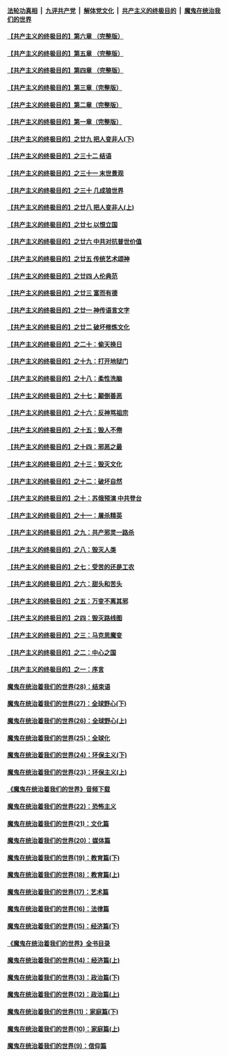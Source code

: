 

####  [法轮功真相](../../../../basic/blob/master/README.md?t=07050702) &nbsp;|&nbsp; [九评共产党](../../../../9ping.md/blob/master/README.md?t=07050702) &nbsp;|&nbsp; [解体党文化](../../../../jtdwh.md/blob/master/README.md?t=07050702)  &nbsp;|&nbsp; [共产主义的终极目的](../../../../gczydzjmd.md/blob/master/README.md?t=07050702) &nbsp;|&nbsp; [魔鬼在统治我们的世界](../../../../mgztzwmdsj.md/blob/master/README.md?t=07050702) 

#### [【共产主义的终极目的】第六章 （完整版）](../pages/nsc422/n11428913.md?t=07050702) 

#### [【共产主义的终极目的】第五章 （完整版）](../pages/nsc422/n11428912.md?t=07050702) 

#### [【共产主义的终极目的】第四章 （完整版）](../pages/nsc422/n11428907.md?t=07050702) 

#### [【共产主义的终极目的】第三章（完整版）](../pages/nsc422/n11428848.md?t=07050702) 

#### [【共产主义的终极目的】第二章（完整版）](../pages/nsc422/n11428831.md?t=07050702) 

#### [【共产主义的终极目的】第一章（完整版）](../pages/nsc422/n11417651.md?t=07050702) 

#### [【共产主义的终极目的】之廿九 把人变非人(下)](../pages/nsc422/n11344140.md?t=07050702) 

#### [【共产主义的终极目的】之三十二 结语](../pages/nsc422/n11360535.md?t=07050702) 

#### [【共产主义的终极目的】之三十一 末世景观](../pages/nsc422/n11351129.md?t=07050702) 

#### [【共产主义的终极目的】之三十 几成狼世界](../pages/nsc422/n11348280.md?t=07050702) 

#### [【共产主义的终极目的】之廿八 把人变非人(上)](../pages/nsc422/n11340492.md?t=07050702) 

#### [【共产主义的终极目的】之廿七 以恨立国](../pages/nsc422/n11336944.md?t=07050702) 

#### [【共产主义的终极目的】之廿六 中共对抗普世价值](../pages/nsc422/n11324785.md?t=07050702) 

#### [【共产主义的终极目的】之廿五 传统艺术颂神](../pages/nsc422/n11296396.md?t=07050702) 

#### [【共产主义的终极目的】之廿四 人伦典范](../pages/nsc422/n11296397.md?t=07050702) 

#### [【共产主义的终极目的】之廿三 富而有德](../pages/nsc422/n11283598.md?t=07050702) 

#### [【共产主义的终极目的】之廿一 神传语言文字](../pages/nsc422/n11263265.md?t=07050702) 

#### [【共产主义的终极目的】之廿二 破坏修炼文化](../pages/nsc422/n11245728.md?t=07050702) 

#### [【共产主义的终极目的】之二十：偷天换日](../pages/nsc422/n11238846.md?t=07050702) 

#### [【共产主义的终极目的】之十九：打开地狱门](../pages/nsc422/n11206376.md?t=07050702) 

#### [【共产主义的终极目的】之十八：柔性洗脑](../pages/nsc422/n11199994.md?t=07050702) 

#### [【共产主义的终极目的】之十七：颠倒善恶](../pages/nsc422/n11179782.md?t=07050702) 

#### [【共产主义的终极目的】之十六：反神骂祖宗](../pages/nsc422/n11166798.md?t=07050702) 

#### [【共产主义的终极目的】之十五：毁人不倦](../pages/nsc422/n11166792.md?t=07050702) 

#### [【共产主义的终极目的】之十四：邪恶之最](../pages/nsc422/n11150249.md?t=07050702) 

#### [【共产主义的终极目的】之十三：毁灭文化](../pages/nsc422/n11135227.md?t=07050702) 

#### [【共产主义的终极目的】之十二：破坏自然](../pages/nsc422/n11135214.md?t=07050702) 

#### [【共产主义的终极目的】之十：苏俄预演 中共登台](../pages/nsc422/n11118424.md?t=07050702) 

#### [【共产主义的终极目的】之十一：屠杀精英](../pages/nsc422/n11118442.md?t=07050702) 

#### [【共产主义的终极目的】之九：共产邪灵一路杀](../pages/nsc422/n11114139.md?t=07050702) 

#### [【共产主义的终极目的】之八：毁灭人类](../pages/nsc422/n11108503.md?t=07050702) 

#### [【共产主义的终极目的】之七：受苦的还是工农](../pages/nsc422/n11101809.md?t=07050702) 

#### [【共产主义的终极目的】之六：甜头和苦头](../pages/nsc422/n11096971.md?t=07050702) 

#### [【共产主义的终极目的】之五：万变不离其邪](../pages/nsc422/n11091285.md?t=07050702) 

#### [【共产主义的终极目的】之四：毁灭路线图](../pages/nsc422/n11086284.md?t=07050702) 

#### [【共产主义的终极目的】之三：马克思魔变](../pages/nsc422/n11061941.md?t=07050702) 

#### [【共产主义的终极目的】之二：中心之国](../pages/nsc422/n11047728.md?t=07050702) 

#### [【共产主义的终极目的】之一：序言](../pages/nsc422/n11086077.md?t=07050702) 

#### [魔鬼在统治着我们的世界(28)：结束语](../pages/nsc422/n10936246.md?t=07050702) 

#### [魔鬼在统治着我们的世界(27)：全球野心(下)](../pages/nsc422/n10928319.md?t=07050702) 

#### [魔鬼在统治着我们的世界(26)：全球野心(上)](../pages/nsc422/n10900318.md?t=07050702) 

#### [魔鬼在统治着我们的世界(25)：全球化](../pages/nsc422/n10788205.md?t=07050702) 

#### [魔鬼在统治着我们的世界(24)：环保主义(下)](../pages/nsc422/n10695307.md?t=07050702) 

#### [魔鬼在统治着我们的世界(23)：环保主义(上)](../pages/nsc422/n10688613.md?t=07050702) 

#### [《魔鬼在统治着我们的世界》音频下载](../pages/nsc422/n10635553.md?t=07050702) 

#### [魔鬼在统治着我们的世界(22)：恐怖主义](../pages/nsc422/n10614727.md?t=07050702) 

#### [魔鬼在统治着我们的世界(21)：文化篇](../pages/nsc422/n10597706.md?t=07050702) 

#### [魔鬼在统治着我们的世界(20)：媒体篇](../pages/nsc422/n10586579.md?t=07050702) 

#### [魔鬼在统治着我们的世界(19)：教育篇(下)](../pages/nsc422/n10564808.md?t=07050702) 

#### [魔鬼在统治着我们的世界(18)：教育篇(上)](../pages/nsc422/n10526970.md?t=07050702) 

#### [魔鬼在统治着我们的世界(17)：艺术篇](../pages/nsc422/n10499093.md?t=07050702) 

#### [魔鬼在统治着我们的世界(16)：法律篇](../pages/nsc422/n10485969.md?t=07050702) 

#### [魔鬼在统治着我们的世界(15)：经济篇(下)](../pages/nsc422/n10469975.md?t=07050702) 

#### [《魔鬼在统治着我们的世界》全书目录](../pages/nsc422/n10464261.md?t=07050702) 

#### [魔鬼在统治着我们的世界(14)：经济篇(上)](../pages/nsc422/n10457370.md?t=07050702) 

#### [魔鬼在统治着我们的世界(13)：政治篇(下)](../pages/nsc422/n10448270.md?t=07050702) 

#### [魔鬼在统治着我们的世界(12)：政治篇(上)](../pages/nsc422/n10444576.md?t=07050702) 

#### [魔鬼在统治着我们的世界(11)：家庭篇(下)](../pages/nsc422/n10440961.md?t=07050702) 

#### [魔鬼在统治着我们的世界(10)：家庭篇(上)](../pages/nsc422/n10435448.md?t=07050702) 

#### [魔鬼在统治着我们的世界(9)：信仰篇](../pages/nsc422/n10432159.md?t=07050702) 


